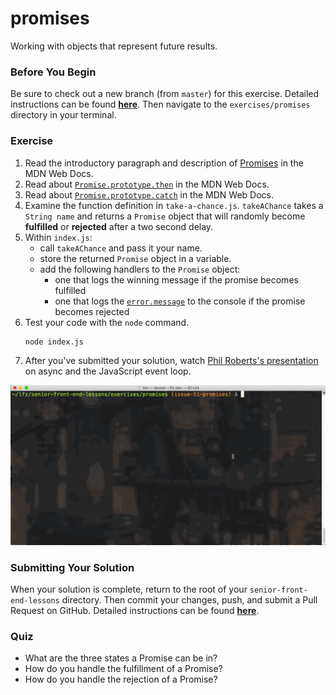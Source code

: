 # promises

Working with objects that represent future results.

### Before You Begin

Be sure to check out a new branch (from `master`) for this exercise. Detailed instructions can be found [**here**](../../guides/before-each-exercise.md). Then navigate to the `exercises/promises` directory in your terminal.

### Exercise

1. Read the introductory paragraph and description of [Promises](https://developer.mozilla.org/en-US/docs/Web/JavaScript/Reference/Global_Objects/Promise) in the MDN Web Docs.
1. Read about [`Promise.prototype.then`](https://developer.mozilla.org/en-US/docs/Web/JavaScript/Reference/Global_Objects/Promise/then) in the MDN Web Docs.
1. Read about [`Promise.prototype.catch`](https://developer.mozilla.org/en-US/docs/Web/JavaScript/Reference/Global_Objects/Promise/catch) in the MDN Web Docs.
1. Examine the function definition in `take-a-chance.js`. `takeAChance` takes a `String name` and returns a `Promise` object that will randomly become **fulfilled** or **rejected** after a two second delay.
1. Within `index.js`:
    - call `takeAChance` and pass it your name.
    - store the returned `Promise` object in a variable.
    - add the following handlers to the `Promise` object:
      - one that logs the winning message if the promise becomes fulfilled
      - one that logs the [`error.message`](https://developer.mozilla.org/en-US/docs/Web/JavaScript/Reference/Global_Objects/Error/message) to the console if the promise becomes rejected
1. Test your code with the `node` command.
    ```bash
    node index.js
    ```
1. After you've submitted your solution, watch [Phil Roberts's presentation](https://www.youtube.com/watch?v=8aGhZQkoFbQ&t=1s) on async and the JavaScript event loop.

![Promises Solution](promises-solution.gif)

### Submitting Your Solution

When your solution is complete, return to the root of your `senior-front-end-lessons` directory. Then commit your changes, push, and submit a Pull Request on GitHub. Detailed instructions can be found [**here**](../../guides/after-each-exercise.md).

### Quiz

- What are the three states a Promise can be in?
- How do you handle the fulfillment of a Promise?
- How do you handle the rejection of a Promise?

